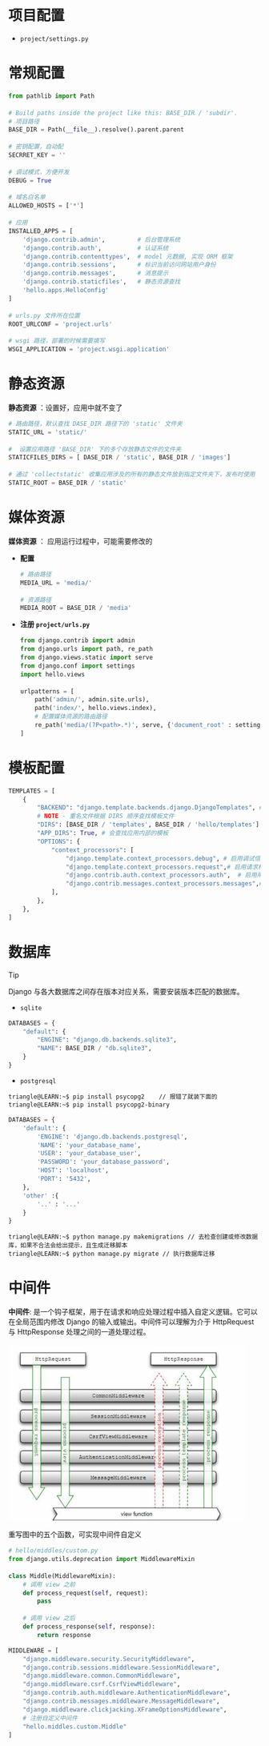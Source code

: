 
# 项目配置

- `project/settings.py`

# 常规配置

```python
from pathlib import Path

# Build paths inside the project like this: BASE_DIR / 'subdir'.
# 项目路径
BASE_DIR = Path(__file__).resolve().parent.parent

# 密钥配置，自动配
SECRRET_KEY = ''

# 调试模式，方便开发
DEBUG = True

# 域名白名单
ALLOWED_HOSTS = ['*']

# 应用
INSTALLED_APPS = [
    'django.contrib.admin',         # 后台管理系统
    'django.contrib.auth',          # 认证系统
    'django.contrib.contenttypes',  # model 元数据, 实现 ORM 框架
    'django.contrib.sessions',      # 标识当前访问网站用户身份
    'django.contrib.messages',      # 消息提示
    'django.contrib.staticfiles',   # 静态资源查找
    'hello.apps.HelloConfig'
]

# urls.py 文件所在位置
ROOT_URLCONF = 'project.urls'

# wsgi 路径，部署的时候需要填写
WSGI_APPLICATION = 'project.wsgi.application'
```


# 静态资源

**静态资源** ：设置好，应用中就不变了

```python
# 路由路径，默认查找 DASE_DIR 路径下的 'static' 文件夹
STATIC_URL = 'static/'

#  设置应用路径 'BASE_DIR' 下的多个存放静态文件的文件夹
STATICFILES_DIRS = [ DASE_DIR / 'static', BASE_DIR / 'images']

# 通过 'collectstatic' 收集应用涉及的所有的静态文件放到指定文件夹下，发布时使用
STATIC_ROOT = BASE_DIR / 'static'
```

# 媒体资源

**媒体资源** ： 应用运行过程中，可能需要修改的

- **配置**

    ```python
    # 路由路径
    MEDIA_URL = 'media/'

    # 资源路径
    MEDIA_ROOT = BASE_DIR / 'media'
    ```

- **注册 `project/urls.py`** 

    ```python
    from django.contrib import admin
    from django.urls import path, re_path
    from django.views.static import serve
    from django.conf import settings
    import hello.views

    urlpatterns = [
        path('admin/', admin.site.urls),
        path('index/', hello.views.index),
        # 配置媒体资源的路由路径
        re_path('media/(?P<path>.*)', serve, {'document_root' : settings.MEDIA_ROOT}, name='media')
    ]
    ```

# 模板配置

```python
TEMPLATES = [
    { 
        "BACKEND": "django.template.backends.django.DjangoTemplates", # 这里使用 Django 内置的模板引擎
        # NOTE - 重名文件根据 DIRS 顺序查找模板文件
        "DIRS": [BASE_DIR / 'templates', BASE_DIR / 'hello/templates'],
        "APP_DIRS": True, # 会查找应用内部的模板
        "OPTIONS": {
            "context_processors": [
                "django.template.context_processors.debug", # 启用调试信息
                "django.template.context_processors.request",# 启用请求相关的上下文变量
                "django.contrib.auth.context_processors.auth",  # 启用用户认证相关的上下文变量
                "django.contrib.messages.context_processors.messages",# 启用消息框架相关的上下文变量
            ],
        },
    },
]

```

# 数据库

> [!tip]
> Django 与各大数据库之间存在版本对应关系，需要安装版本匹配的数据库。

- `sqlite`

```python
DATABASES = {
    "default": {
        "ENGINE": "django.db.backends.sqlite3",
        "NAME": BASE_DIR / "db.sqlite3",
    }
}
```

- `postgresql`

```term
triangle@LEARN:~$ pip install psycopg2    // 报错了就装下面的
triangle@LEARN:~$ pip install psycopg2-binary
```

```python
DATABASES = {
    'default': {
        'ENGINE': 'django.db.backends.postgresql',
        'NAME': 'your_database_name',
        'USER': 'your_database_user',
        'PASSWORD': 'your_database_password',
        'HOST': 'localhost',
        'PORT': '5432',
    },
    'other' :{
        '..' : '...'
    }
}
```

```term
triangle@LEARN:~$ python manage.py makemigrations // 去检查创建或修改数据库，如果不合法会给出提示，且生成迁移脚本
triangle@LEARN:~$ python manage.py migrate // 执行数据库迁移
```

# 中间件

**中间件**: 是一个钩子框架，用于在请求和响应处理过程中插入自定义逻辑。它可以在全局范围内修改 Django 的输入或输出。中间件可以理解为介于 HttpRequest 与 HttpResponse 处理之间的一道处理过程。


![alt|c,70](../../image/distributeCluster/django_middle.jpg)

重写图中的五个函数，可实现中间件自定义

```python
# hello/middles/custom.py
from django.utils.deprecation import MiddlewareMixin

class Middle(MiddlewareMixin):
    # 调用 view 之前
    def process_request(self, request):
        pass

    # 调用 view 之后
    def process_response(self, response):
        return response
```

```python
MIDDLEWARE = [
    "django.middleware.security.SecurityMiddleware",
    "django.contrib.sessions.middleware.SessionMiddleware",
    "django.middleware.common.CommonMiddleware",
    "django.middleware.csrf.CsrfViewMiddleware",
    "django.contrib.auth.middleware.AuthenticationMiddleware",
    "django.contrib.messages.middleware.MessageMiddleware",
    "django.middleware.clickjacking.XFrameOptionsMiddleware",
    # 注册自定义中间件
    "hello.middles.custom.Middle"
]
```

